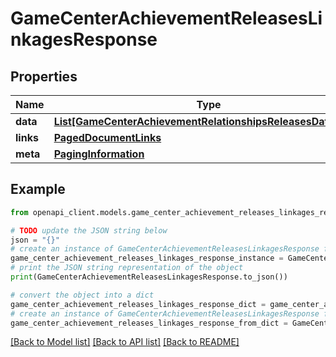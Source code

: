 # GameCenterAchievementReleasesLinkagesResponse


## Properties

Name | Type | Description | Notes
------------ | ------------- | ------------- | -------------
**data** | [**List[GameCenterAchievementRelationshipsReleasesDataInner]**](GameCenterAchievementRelationshipsReleasesDataInner.md) |  | 
**links** | [**PagedDocumentLinks**](PagedDocumentLinks.md) |  | 
**meta** | [**PagingInformation**](PagingInformation.md) |  | [optional] 

## Example

```python
from openapi_client.models.game_center_achievement_releases_linkages_response import GameCenterAchievementReleasesLinkagesResponse

# TODO update the JSON string below
json = "{}"
# create an instance of GameCenterAchievementReleasesLinkagesResponse from a JSON string
game_center_achievement_releases_linkages_response_instance = GameCenterAchievementReleasesLinkagesResponse.from_json(json)
# print the JSON string representation of the object
print(GameCenterAchievementReleasesLinkagesResponse.to_json())

# convert the object into a dict
game_center_achievement_releases_linkages_response_dict = game_center_achievement_releases_linkages_response_instance.to_dict()
# create an instance of GameCenterAchievementReleasesLinkagesResponse from a dict
game_center_achievement_releases_linkages_response_from_dict = GameCenterAchievementReleasesLinkagesResponse.from_dict(game_center_achievement_releases_linkages_response_dict)
```
[[Back to Model list]](../README.md#documentation-for-models) [[Back to API list]](../README.md#documentation-for-api-endpoints) [[Back to README]](../README.md)


